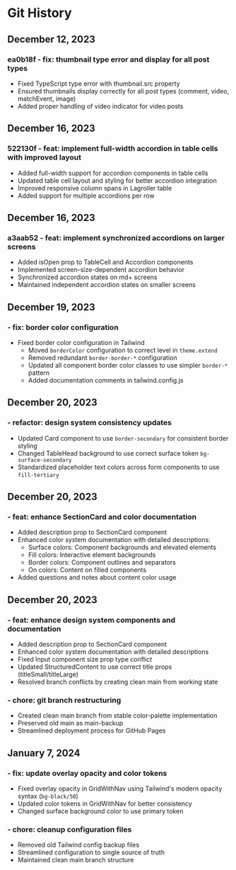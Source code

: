 # Git History

## December 12, 2023

### ea0b18f - fix: thumbnail type error and display for all post types
- Fixed TypeScript type error with thumbnail.src property
- Ensured thumbnails display correctly for all post types (comment, video, matchEvent, image)
- Added proper handling of video indicator for video posts

## December 16, 2023

### 522130f - feat: implement full-width accordion in table cells with improved layout
- Added full-width support for accordion components in table cells
- Updated table cell layout and styling for better accordion integration
- Improved responsive column spans in Lagroller table
- Added support for multiple accordions per row

## December 16, 2023

### a3aab52 - feat: implement synchronized accordions on larger screens
- Added isOpen prop to TableCell and Accordion components
- Implemented screen-size-dependent accordion behavior
- Synchronized accordion states on md+ screens
- Maintained independent accordion states on smaller screens

## December 19, 2023

###  - fix: border color configuration
- Fixed border color configuration in Tailwind
  - Moved `borderColor` configuration to correct level in `theme.extend`
  - Removed redundant `border-border-*` configuration
  - Updated all component border color classes to use simpler `border-*` pattern
  - Added documentation comments in tailwind.config.js

## December 20, 2023

###  - refactor: design system consistency updates
- Updated Card component to use `border-secondary` for consistent border styling
- Changed TableHead background to use correct surface token `bg-surface-secondary`
- Standardized placeholder text colors across form components to use `fill-tertiary`

## December 20, 2023

###  - feat: enhance SectionCard and color documentation
- Added description prop to SectionCard component
- Enhanced color system documentation with detailed descriptions:
  - Surface colors: Component backgrounds and elevated elements
  - Fill colors: Interactive element backgrounds
  - Border colors: Component outlines and separators
  - On colors: Content on filled components
- Added questions and notes about content color usage

## December 20, 2023

###  - feat: enhance design system components and documentation
- Added description prop to SectionCard component
- Enhanced color system documentation with detailed descriptions
- Fixed Input component size prop type conflict
- Updated StructuredContent to use correct title props (titleSmall/titleLarge)
- Resolved branch conflicts by creating clean main from working state

###  - chore: git branch restructuring
- Created clean main branch from stable color-palette implementation
- Preserved old main as main-backup
- Streamlined deployment process for GitHub Pages

## January 7, 2024

### - fix: update overlay opacity and color tokens
- Fixed overlay opacity in GridWithNav using Tailwind's modern opacity syntax (`bg-black/50`)
- Updated color tokens in GridWithNav for better consistency
- Changed surface background color to use primary token

### - chore: cleanup configuration files
- Removed old Tailwind config backup files
- Streamlined configuration to single source of truth
- Maintained clean main branch structure
